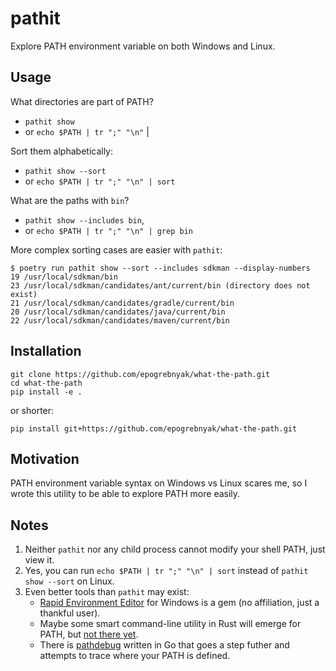 # pathit

Explore PATH environment variable on both Windows and Linux.

## Usage

What directories are part of PATH?

- `pathit show`
- or `echo $PATH | tr ";" "\n"` |

Sort them alphabetically:

- `pathit show --sort`
- or `echo $PATH | tr ";" "\n" | sort`

What are the paths with `bin`?

- `pathit show --includes bin`,
- or `echo $PATH | tr ";" "\n" | grep bin`

More complex sorting cases are easier with `pathit`:

```console
$ poetry run pathit show --sort --includes sdkman --display-numbers
19 /usr/local/sdkman/bin
23 /usr/local/sdkman/candidates/ant/current/bin (directory does not exist)
21 /usr/local/sdkman/candidates/gradle/current/bin
20 /usr/local/sdkman/candidates/java/current/bin
22 /usr/local/sdkman/candidates/maven/current/bin
```

## Installation

```
git clone https://github.com/epogrebnyak/what-the-path.git
cd what-the-path
pip install -e .
```

or shorter:

```
pip install git+https://github.com/epogrebnyak/what-the-path.git
```

## Motivation

PATH environment variable syntax on Windows vs Linux scares me,
so I wrote this utility to be able to explore PATH more easily.

## Notes

1. Neither `pathit` nor any child process cannot modify your shell PATH, just view it.
2. Yes, you can run `echo $PATH | tr ";" "\n" | sort` instead of `pathit show --sort` on Linux.
3. Even better tools than `pathit` may exist:
   - [Rapid Environment Editor](https://www.rapidee.com/en/path-variable) for Windows is a gem (no affiliation, just a thankful user).
   - Maybe some smart command-line utility in Rust will emerge for PATH, but [not there yet](https://gist.github.com/sts10/).
   - There is [pathdebug](https://github.com/d-led/pathdebug) written in Go that goes a step futher and attempts to trace where
     your PATH is defined.
